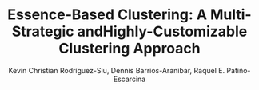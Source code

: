 ---
paperId: 1
author: Kevin Christian Rodríguez-Siu, Dennis Barrios-Aranibar, Raquel E. Patiño-Escarcina
publicationauthor: Rodríguez-Siu, K. C. et al.
title: "Essence-Based Clustering: A Multi-Strategic andHighly-Customizable Clustering Approach"
pdf: --
poster: --
alt: --
type: Poster
topic: Knowledge Representation and Reasoning
link: --
conference: neurips
year: 2018
tags: neurips-2018
location: --
---